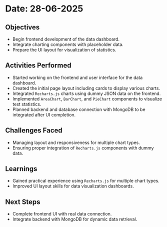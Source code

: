 # Date: 28-06-2025

## Objectives
- Begin frontend development of the data dashboard.
- Integrate charting components with placeholder data.
- Prepare the UI layout for visualization of statistics.

## Activities Performed
- Started working on the frontend and user interface for the data dashboard.
- Created the initial page layout including cards to display various charts.
- Integrated `Recharts.js` charts using dummy JSON data on the frontend.
- Implemented `AreaChart`, `BarChart`, and `PieChart` components to visualize test statistics.
- Planned backend and database connection with MongoDB to be integrated after UI completion.

## Challenges Faced
- Managing layout and responsiveness for multiple chart types.
- Ensuring proper integration of `Recharts.js` components with dummy data.

## Learnings
- Gained practical experience using `Recharts.js` for multiple chart types.
- Improved UI layout skills for data visualization dashboards.

## Next Steps
- Complete frontend UI with real data connection.
- Integrate backend with MongoDB for dynamic data retrieval.
